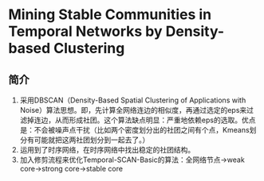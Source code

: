 # Mining Stable Communities in Temporal Networks by Density-based Clustering

## 简介

1. 采用DBSCAN（Density-Based Spatial Clustering of Applications with Noise）算法思想。即，先计算全网络连边的相似度，再通过选定的eps来过滤掉连边，从而形成社团。这个算法缺点明显：严重地依赖eps的选取。优点是：不会被噪声点干扰（比如两个密度划分出的社团之间有个点，Kmeans划分有可能就把这两社团划分到一起去了。）
2. 运用到了时序网络，在时序网络中找出稳定的社团结构。
3. 加入修剪流程来优化Temporal-SCAN-Basic的算法：全网络节点->weak core->strong core->stable core
